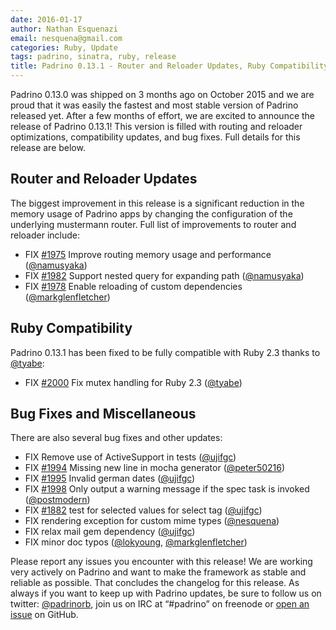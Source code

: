 ```yaml
---
date: 2016-01-17
author: Nathan Esquenazi
email: nesquena@gmail.com
categories: Ruby, Update
tags: padrino, sinatra, ruby, release
title: Padrino 0.13.1 - Router and Reloader Updates, Ruby Compatibility, and Bug Fixes
---
```


Padrino 0.13.0 was shipped on 3 months ago on October 2015 and we are proud that it was easily the fastest and most stable version of Padrino released yet. After a few months of effort, we are excited to announce the release of Padrino 0.13.1! This version is filled with routing and reloader optimizations, compatibility updates, and bug fixes. Full details for this release are below. 

## Router and Reloader Updates

The biggest improvement in this release is a significant reduction in the memory usage of Padrino apps by changing the configuration of the underlying mustermann router. Full list of improvements to router and reloader include:

- FIX [#1975](https://github.com/padrino/padrino-framework/issues/1975) Improve routing memory usage and performance ([@namusyaka](https://github.com/namusyaka))
- FIX [#1982](https://github.com/padrino/padrino-framework/issues/1982) Support nested query for expanding path ([@namusyaka](https://github.com/namusyaka))
- FIX [#1978](https://github.com/padrino/padrino-framework/issues/1978) Enable reloading of custom dependencies ([@markglenfletcher](https://github.com/markglenfletcher))

## Ruby Compatibility

Padrino 0.13.1 has been fixed to be fully compatible with Ruby 2.3 thanks to [@tyabe](https://github.com/tyabe):

- FIX [#2000](https://github.com/padrino/padrino-framework/issues/2000) Fix mutex handling for Ruby 2.3 ([@tyabe](https://github.com/tyabe))

## Bug Fixes and Miscellaneous

There are also several bug fixes and other updates:

- FIX Remove use of ActiveSupport in tests ([@ujifgc](https://github.com/ujifgc))
- FIX [#1994](https://github.com/padrino/padrino-framework/issues/1994) Missing new line in mocha generator ([@peter50216](https://github.com/peter50216))
- FIX [#1995](https://github.com/padrino/padrino-framework/issues/1995) Invalid german dates ([@ujifgc](https://github.com/ujifgc))
- FIX [#1998](https://github.com/padrino/padrino-framework/issues/1998) Only output a warning message if the spec task is invoked ([@postmodern](https://github.com/postmodern))
- FIX [#1882](https://github.com/padrino/padrino-framework/issues/1882) test for selected values for select tag ([@ujifgc](https://github.com/ujifgc))
- FIX rendering exception for custom mime types ([@nesquena](https://github.com/nesquena))
- FIX relax mail gem dependency ([@ujifgc](https://github.com/ujifgc))
- FIX minor doc typos ([@lokyoung](https://github.com/lokyoung), [@markglenfletcher](https://github.com/markglenfletcher))

Please report any issues you encounter with this release! We are working very actively on Padrino and want to make the framework as stable and reliable as possible. That concludes the changelog for this release. As always if you want to keep up with Padrino updates, be sure to follow us on twitter: [@padrinorb](http://twitter.com/#!/padrinorb), join us on IRC at “#padrino” on freenode or [open an issue](https://github.com/padrino/padrino-framework/issues) on GitHub.